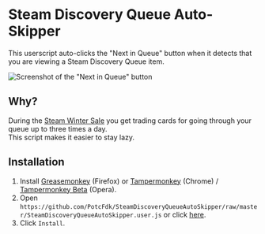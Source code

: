 # Steam Discovery Queue Auto-Skipper
This userscript auto-clicks the "Next in Queue" button when it detects that you are viewing a Steam Discovery Queue item.

![Screenshot of the "Next in Queue" button](https://i.imgur.com/NuCCY8D.png)

## Why?
During the [Steam Winter Sale](http://store.steampowered.com/winterfaq/) you get trading cards for going through your queue up to three times a day.  
This script makes it easier to stay lazy.

## Installation
1. Install [Greasemonkey](https://addons.mozilla.org/en-us/firefox/addon/greasemonkey/) (Firefox) or [Tampermonkey](https://chrome.google.com/webstore/detail/tampermonkey/dhdgffkkebhmkfjojejmpbldmpobfkfo) (Chrome) / [Tampermonkey Beta](https://addons.opera.com/en/extensions/details/tampermonkey-beta/) (Opera).
2. Open `https://github.com/PotcFdk/SteamDiscoveryQueueAutoSkipper/raw/master/SteamDiscoveryQueueAutoSkipper.user.js` or click [here](https://github.com/PotcFdk/SteamDiscoveryQueueAutoSkipper/raw/master/SteamDiscoveryQueueAutoSkipper.user.js).
3. Click `Install`.

